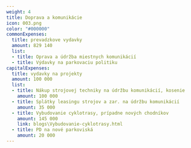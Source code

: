 ```yaml
---
weight: 4
title: Doprava a komunikácie
icon: 003.png
color: "#000000"
commonExpenses:
  title: prevadzkove vydavky
  amount: 829 140
  list:
  - title: Oprava a údržba miestnych komunikácií
  - title: Výdavky na parkovaciu politiku
capitalExpenses:
  title: vydavky na projekty
  amount: 100 000
  list:
  - title: Nákup strojovej techniky na údržbu komunikácií, kosenie
    amount: 100 000
  - title: Splátky leasingu strojov a zar. na údržbu komunikácií
    amount: 35 000
  - title: Vybudovanie cyklotrasy, prípadne nových chodníkov
    amount: 145 000
    link: blogs\Vybudovanie-cyklotrasy.html
  - title: PD na nové parkoviská
    amount: 20 000
---
```


